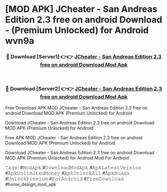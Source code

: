 # [MOD APK] JCheater - San Andreas Edition 2.3 free on android Download - (Premium Unlocked) for Android wvn9a



<div align="center">
<h3>🔴 Download [Server1] 👉👉 <a href="https://momento.my/?title=JCheater_-_San_Andreas_Edition_2.3_free_on_android_Download">JCheater - San Andreas Edition 2.3 free on android Download Mod Apk</a></h3><br>

<h3>🔴 Download [Server2] 👉👉 <a href="https://momento.my/?title=JCheater_-_San_Andreas_Edition_2.3_free_on_android_Download">JCheater - San Andreas Edition 2.3 free on android Download Mod Apk</a></h3>
</div>



Free Download APK MOD JCheater - San Andreas Edition 2.3 free on android Download MOD APK (Premium Unlocked) for Android

Download JCheater - San Andreas Edition 2.3 free on android Download MOD APK (Premium Unlocked) for Android

Free APK MOD JCheater - San Andreas Edition 2.3 free on android Download MOD APK (Premium Unlocked) for Android

Download JCheater - San Andreas Edition 2.3 free on android Download MOD APK (Premium Unlocked) for Android Mod For Android

𝚃𝚊𝚐𝚜: #𝙼𝚘𝚍𝙰𝚙𝚔 #𝙳𝚘𝚠𝚗𝚕𝚘𝚊𝚍𝙼𝚘𝚍𝙰𝚙𝚔 #𝙰𝚙𝚔𝙻𝚊𝚝𝚎𝚜𝚝𝚅𝚎𝚛𝚜𝚒𝚘𝚗 #𝙰𝚙𝚔𝚄𝚗𝚕𝚒𝚖𝚒𝚝𝚎𝚍𝙼𝚘𝚗𝚎𝚢 #𝙰𝚙𝚔𝚄𝚗𝚕𝚘𝚌𝚔𝙰𝚕𝚕 #𝙰𝚙𝚔𝙽𝚘𝙰𝚍𝚜 #𝚄𝚗𝚕𝚘𝚌𝚔𝙿𝚛𝚎𝚖𝚒𝚞𝚖 #𝙵𝚘𝚛𝙰𝚗𝚍𝚛𝚘𝚒𝚍 #𝙵𝚛𝚎𝚎𝙳𝚘𝚠𝚗𝚕𝚘𝚊𝚍 #home_design_mod_apk
